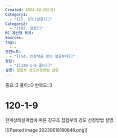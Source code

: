 ```yaml
---
Created: 2024-02-02(금)
Category1:
  - "[[5. STL(철골)]]"
Category2:
  - "[[02. 접합]]"
RC 계산형 목차: 
Sources: 
tags:
  - ✏️
관련노트:
  - "[[S4. 인장력을 받는 철골부재]]"
정답:
  - "[[120-1-9 풀이]]"
설명: 접합부 강도산정방법 설명
---
```

중요::3
풀이::O
반복도::3

#  120-1-9

한계상태설계법에 따른 강구조 접합부의 강도 산정방법 설명

![[Pasted image 20230618180846.png]]